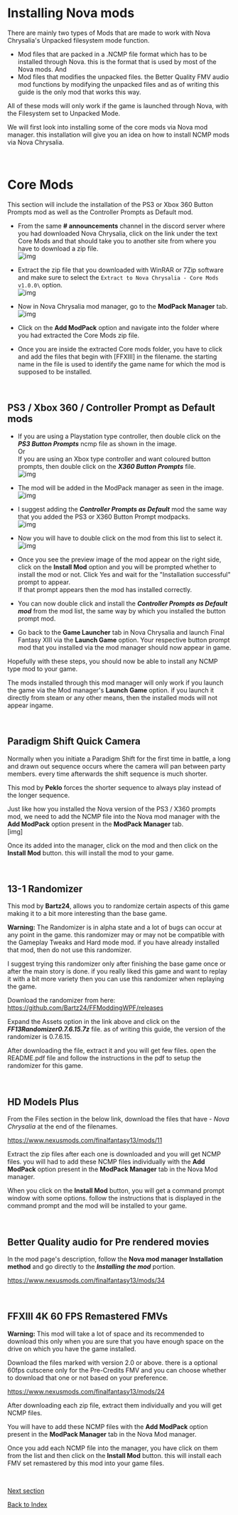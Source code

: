 # Installing Nova mods
There are mainly two types of Mods that are made to work with Nova Chrysalia's Unpacked filesystem mode function.

- Mod files that are packed in a .NCMP file format which has to be installed through Nova. this is the format that is used by most of the Nova mods.
And
- Mod files that modifies the unpacked files. the Better Quality FMV audio mod functions by modifying the unpacked files and as of writing this guide is the only mod that works this way.

All of these mods will only work if the game is launched through Nova, with the Filesystem set to Unpacked Mode.

We will first look into installing some of the core mods via Nova mod manager. this installation will give you an idea on how to install NCMP mods via Nova Chrysalia.

<br>

# Core Mods
This section will include the installation of the PS3 or Xbox 360 Button Prompts mod as well as the Controller Prompts as Default mod.

- From the same **# announcements** channel in the discord server where you had downloaded Nova Chrysalia, click on the link under the text Core Mods and that should take you to another site from where you have to download a zip file.
<br>![img](images/nova_mods/core_mods/nova_mod-img1.png)

- Extract the zip file that you downloaded with WinRAR or 7Zip software and make sure to select the ``Extract to Nova Chrysalia - Core Mods v1.0.0\`` option.
<br>![img](images/nova_mods/core_mods/nova_mod-img2.png)

- Now in Nova Chrysalia mod manager, go to the **ModPack Manager** tab.
<br>![img](images/nova_mods/core_mods/nova_mod-img3.png)

- Click on the **Add ModPack** option and navigate into the folder where you had extracted the Core Mods zip file.

- Once you are inside the extracted Core mods folder, you have to click and add the files that begin with [FFXIII] in the filename. the starting name in the file is used to identify the game name for which the mod is supposed to be installed.

<br>

## PS3 / Xbox 360 / Controller Prompt as Default mods
- If you are using a Playstation type controller, then double click on the ***PS3 Button Prompts*** ncmp file as shown in the image.
<br>Or
<br>If you are using an Xbox type controller and want coloured button prompts, then double click on the ***X360 Button Prompts*** file.
<br>![img](images/nova_mods/ps3_x360_contr_prmpt_dflt_mods/nova_mod-img4.png)

- The mod will be added in the ModPack manager as seen in the image.
<br>![img](images/nova_mods/ps3_x360_contr_prmpt_dflt_mods/nova_mod-img5.png)

- I suggest adding the ***Controller Prompts as Default*** mod the same way that you added the PS3 or X360 Button Prompt modpacks.
<br>![img](images/nova_mods/ps3_x360_contr_prmpt_dflt_mods/nova_mod-img6.png)

- Now you will have to double click on the mod from this list to select it.
<br>![img](images/nova_mods/ps3_x360_contr_prmpt_dflt_mods/nova_mod-img7.png)

- Once you see the preview image of the mod appear on the right side, click on the **Install Mod** option and you will be prompted whether to install the mod or not. Click Yes and wait for the "Installation successful" prompt to appear.
<br>If that prompt appears then the mod has installed correctly.

- You can now double click and install the ***Controller Prompts as Default mod*** from the mod list, the same way by which you installed the button prompt mod.

- Go back to the **Game Launcher** tab in Nova Chrysalia and launch Final Fantasy XIII via the **Launch Game** option.
Your respective button prompt mod that you installed via the mod manager should now appear in game.

Hopefully with these steps, you should now be able to install any NCMP type mod to your game.

The mods installed through this mod manager will only work if you launch the game via the Mod manager's **Launch Game** option.
if you launch it directly from steam or any other means, then the installed mods will not appear ingame.

<br>

## Paradigm Shift Quick Camera
Normally when you initiate a Paradigm Shift for the first time in battle, a long and drawn out
sequence occurs where the camera will pan between party members. every time afterwards the shift sequence is much shorter.

This mod by **Peklo** forces the shorter sequence to always play instead of the longer sequence.

Just like how you installed the Nova version of the PS3 / X360 prompts mod, we need to add the NCMP file into the Nova mod manager with the **Add ModPack** option present in the **ModPack Manager** tab.
<br>[img]

Once its added into the manager, click on the mod and then click on the **Install Mod** button. this will install the mod to your game.

<br>

## 13-1 Randomizer
This mod by **Bartz24**, allows you to randomize certain aspects of this game making it to a bit more interesting than the base game.

**Warning:** The Randomizer is in alpha state and a lot of bugs can occur at any point in the game. this randomizer may or may not be compatible with the Gameplay Tweaks and Hard mode mod. if you have already installed that mod, then do not use this randomizer.

I suggest trying this randomizer only after finishing the base game once or after the main story is done. if you really liked this game and want to replay it with a bit more variety then you can use this randomizer when replaying the game.

Download the randomizer from here:
<br>https://github.com/Bartz24/FFModdingWPF/releases

Expand the Assets option in the link above and click on the ***FF13Randomizer0.7.6.15.7z***  file. as of writing this guide, the version of the randomizer is 0.7.6.15.

After downloading the file, extract it and you will get few files. open the README.pdf file and follow the instructions in the pdf to setup the randomizer for this game.

<br>

## HD Models Plus
From the Files section in the below link, download the files that have *- Nova Chrysalia* at the end of the filenames.

https://www.nexusmods.com/finalfantasy13/mods/11

Extract the zip files after each one is downloaded and you will get NCMP files. you will had to add these NCMP files individually with the **Add ModPack** option present in the **ModPack Manager** tab in the Nova Mod manager.

When you click on the **Install Mod** button, you will get a command prompt window with some options. follow the instructions that is displayed in the command prompt and the mod will be installed to your game.

<br>

## Better Quality audio for Pre rendered movies
In the mod page's description, follow the **Nova mod manager Installation method** and go directly to the ***Installing the mod*** portion.

https://www.nexusmods.com/finalfantasy13/mods/34

<br>

## FFXIII 4K 60 FPS Remastered FMVs 

**Warning:** This mod will take a lot of space and its recommended to download this only when you are sure that you have enough space on the drive on which you have the game installed.

Download the files marked with version 2.0 or above. there is a optional 60fps cutscene only for the Pre-Credits FMV and you can choose whether to download that one or not based on your preference.

https://www.nexusmods.com/finalfantasy13/mods/24

After downloading each zip file, extract them individually and you will get NCMP files.

You will have to add these NCMP files with the **Add ModPack** option present in the **ModPack Manager** tab in the Nova Mod manager.

Once you add each NCMP file into the manager, you have click on them from the list and then click on the **Install Mod** button. this will install each FMV set remastered by this mod into your game files.

<br>

[Next section](credits.md)

[Back to Index](index.md)    
